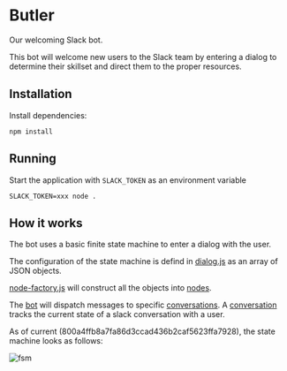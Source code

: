 # Butler

Our welcoming Slack bot.

This bot will welcome new users to the Slack team by entering a dialog to determine their skillset and direct them to the proper resources.



## Installation

Install dependencies:
```
npm install
```

## Running
Start the application with `SLACK_TOKEN` as an environment variable
```
SLACK_TOKEN=xxx node .
```

## How it works

The bot uses a basic finite state machine to enter a dialog with the user.

The configuration of the state machine is defind in [dialog.js](src/dialog.js) as an array of JSON objects.

[node-factory.js](src/node-factory.js) will construct all the objects into [nodes](src/node.js).

The [bot](src/bot.js) will dispatch messages to specific [conversations](src/conversation.js). A [conversation](src/conversation.js) tracks the current state of a slack conversation with a user.

As of current (800a4ffb8a7fa86d3ccad436b2caf5623ffa7928), the state machine looks as follows:

![fsm](https://cloud.githubusercontent.com/assets/656630/9482684/7fb0be3e-4b64-11e5-98db-9da4496c74b8.jpg)
